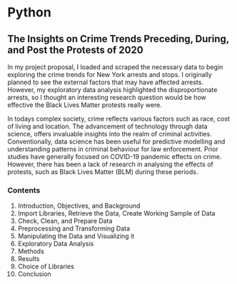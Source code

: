 # Python

## The Insights on Crime Trends Preceding, During, and Post the Protests of 2020 ##

In my project proposal, I loaded and scraped the necessary data to begin exploring the crime trends for New York arrests and stops. I originally planned to see the external factors that may have affected arrests. However, my exploratory data analysis highlighted the disproportionate arrests, so I thought an interesting research question would be how effective the Black Lives Matter protests really were.

In todays complex society, crime reflects various factors such as race, cost of living and location. The advancement of technology through data science, offers invaluable insights into the realm of criminal activities. Conventionally, data science has been useful for predictive modelling and understanding patterns in criminal behaviour for law enforcement. Prior studies have generally focused on COVID-19 pandemic effects on crime. However, there has been a lack of research in analysing the effects of protests, such as Black Lives Matter (BLM) during these periods.

### Contents ###

1. Introduction, Objectives, and Background
2. Import Libraries, Retrieve the Data, Create Working Sample of Data
3. Check, Clean, and Prepare Data
4. Preprocessing and Transforming Data
5. Manipulating the Data and Visualizing it
6. Exploratory Data Analysis
7. Methods
8. Results
9. Choice of Libraries
10. Conclusion
